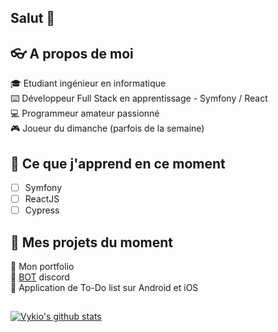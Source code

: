 ## Salut 👋

## :eyeglasses: A propos de moi

:mortar_board: Etudiant ingénieur en informatique  
:keyboard: Développeur Full Stack en apprentissage - Symfony / React  
:computer: Programmeur amateur passionné  
:video_game: Joueur du dimanche (parfois de la semaine)

## :book: Ce que j'apprend en ce moment

- [ ] Symfony
- [ ] ReactJS
- [ ] Cypress   
<!--- [ ] C# pour Unity-->
<!--- [ ] Next.js framework-->


## :crystal_ball: Mes projets du moment

:small_blue_diamond: Mon portfolio  
:small_blue_diamond: [BOT](https://top.gg/bot/832535979868684318/invite/) discord  
:small_blue_diamond: Application de To-Do list sur Android et iOS

##

[![Vykio's github stats](https://github-readme-stats.vercel.app/api?username=vykio)](https://github.com/vykio)

<!--
**vykio/vykio** is a ✨ _special_ ✨ repository because its `README.md` (this file) appears on your GitHub profile.

Here are some ideas to get you started:

- 🔭 I’m currently working on ...
- 🌱 I’m currently learning ...
- 👯 I’m looking to collaborate on ...
- 🤔 I’m looking for help with ...
- 💬 Ask me about ...
- 📫 How to reach me: ...
- 😄 Pronouns: ...
- ⚡ Fun fact: ...
-->
